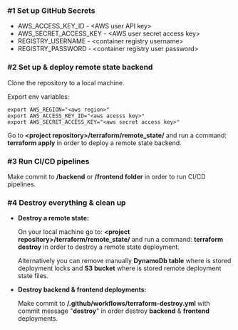 

### #1 Set up GitHub Secrets

 - AWS_ACCESS_KEY_ID - &#x3c;AWS user API key&#62;    
 - AWS_SECRET_ACCESS_KEY - &#x3c;AWS user secret access key&#62;     
 - REGISTRY_USERNAME - &#x3c;container registry username&#62;    
 - REGISTRY_PASSWORD - &#x3c;container registry user password&#62;

### #2 Set up & deploy remote state backend
Clone the repository to a local machine.

Export env variables:
```
export AWS_REGION="<aws region>"
export AWS_ACCESS_KEY_ID="<aws acesss key>"
export AWS_SECRET_ACCESS_KEY="<aws secret access key>"
```

Go to **&#x3c;project repository&#62;/terraform/remote_state/** and run a command: **terraform apply** in order to deploy a remote state backend.


### #3 Run CI/CD pipelines
Make commit to **/backend** or **/frontend folder** in order to run CI/CD pipelines.


### #4 Destroy everything & clean up

 - **Destroy a remote state:**
 
   On your local machine go to: **&#x3c;project repository&#62;/terraform/remote_state/** and run a command: **terraform destroy** in order to destroy a remote state deployment.
   
   Alternatively you can remove manually **DynamoDb table** where is stored deployment locks and **S3 bucket** where is stored remote deployment state files.

 - **Destroy backend & frontend deployments:**
 
   Make commit to **/.github/workflows/terraform-destroy.yml** with commit message "**destroy**" in order destroy **backend** & **frontend** deployments.


